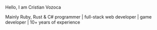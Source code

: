 Hello, I am Cristian Vozoca

Mainly Ruby, Rust & C# programmer | full-stack web developer | game developer | 10+ years of experience
